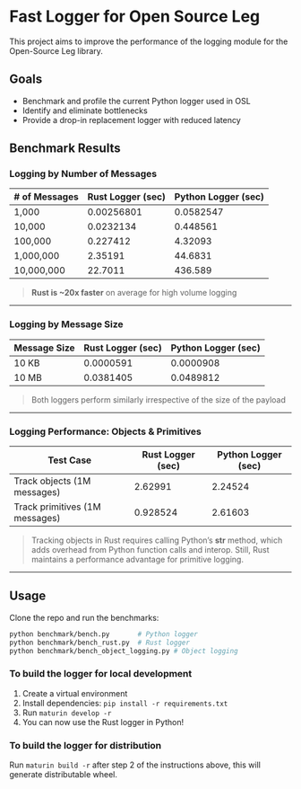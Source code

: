 # Fast Logger for Open Source Leg
This project aims to improve the performance of the logging module for the Open-Source Leg
library.

## Goals
- Benchmark and profile the current Python logger used in OSL
- Identify and eliminate bottlenecks
- Provide a drop-in replacement logger with reduced latency

## Benchmark Results

### Logging by Number of Messages
| # of Messages | Rust Logger (sec) | Python Logger (sec) |
| ------------- | ----------------- | ------------------- |
| 1,000         | 0.00256801        | 0.0582547           |
| 10,000        | 0.0232134         | 0.448561            |
| 100,000       | 0.227412          | 4.32093             |
| 1,000,000     | 2.35191           | 44.6831             |
| 10,000,000    | 22.7011           | 436.589             |

> **Rust is ~20x faster** on average for high volume logging
---

### Logging by Message Size
| Message Size | Rust Logger (sec) | Python Logger (sec) |
| ------------ | ----------------- | ------------------- |
| 10 KB        | 0.0000591         | 0.0000908           |
| 10 MB        | 0.0381405         | 0.0489812          |

> Both loggers perform similarly irrespective of the size of the payload

---

### Logging Performance: Objects & Primitives
| Test Case              | Rust Logger (sec) | Python Logger (sec) |
| ---------------------- | ----------------- | ------------------- |
|  Track objects (1M messages) | 2.62991           | 2.24524             |
| Track primitives (1M messages)       | 0.928524          | 2.61603             |

> Tracking objects in Rust requires calling Python’s __str__ method, which adds overhead from Python function calls and interop. Still, Rust maintains a performance advantage for primitive logging.

---

## Usage

Clone the repo and run the benchmarks:
```bash
python benchmark/bench.py       # Python logger
python benchmark/bench_rust.py  # Rust logger
python benchmark/bench_object_logging.py # Object logging
```

### To build the logger for local development

1. Create a virtual environment
2. Install dependencies: `pip install -r requirements.txt`
3. Run `maturin develop -r`
4. You can now use the Rust logger in Python!

### To build the logger for distribution
Run `maturin build -r` after step 2 of the instructions above, this will generate distributable wheel.

